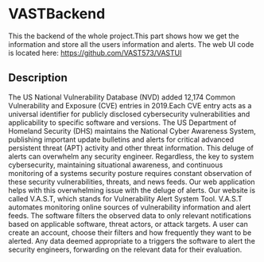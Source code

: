 # VASTBackend

This the backend of the whole project.This part shows how we get the information and store all the users information and alerts.
The web UI code is located here: https://github.com/VAST573/VASTUI

## Description

The US National Vulnerability Database (NVD) added 12,174 Common Vulnerability and Exposure (CVE) entries in 2019.Each CVE entry acts as a universal identifier for publicly disclosed cybersecurity vulnerabilities and applicability to specific software and versions. 
The US Department of Homeland Security (DHS) maintains the National Cyber Awareness System, publishing important update bulletins and alerts for critical advanced persistent threat (APT) activity and other threat information. 
This deluge of alerts can overwhelm any security engineer. Regardless, the key to system cybersecurity, maintaining situational awareness, and continuous monitoring of a systems security posture requires constant observation of these security vulnerabilities, threats, and news feeds.
Our web application helps with this overwhelming issue with the deluge of alerts. 
Our website is called V.A.S.T, which stands for Vulnerability Alert System Tool. 
V.A.S.T automates monitoring online sources of vulnerability information and alert feeds. 
The software filters the observed data to only relevant notifications based on applicable software, threat actors, or attack targets. A user can create an account, choose their filters and how frequently they want to be alerted. 
Any data deemed appropriate to a triggers the software to alert the security engineers, forwarding on the relevant data for their evaluation.


